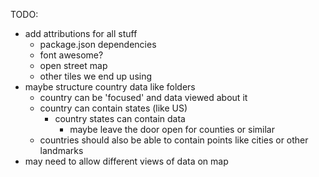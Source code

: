 TODO:

-   add attributions for all stuff
    -   package.json dependencies
    -   font awesome?
    -   open street map
    -   other tiles we end up using
-   maybe structure country data like folders
    -   country can be 'focused' and data viewed about it
    -   country can contain states (like US)
        -   country states can contain data
            -   maybe leave the door open for counties or similar
    -   countries should also be able to contain points like cities or other landmarks
-   may need to allow different views of data on map
